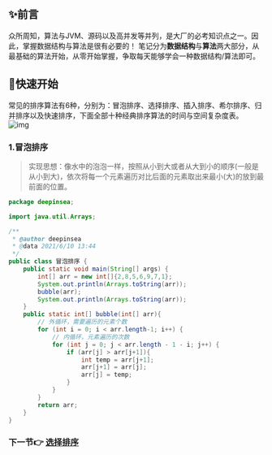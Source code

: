 ## ✨前言
众所周知，算法与JVM、源码以及高并发等并列，是大厂的必考知识点之一。因此，掌握数据结构与算法是很有必要的！
笔记分为**数据结构**与**算法**两大部分，从最基础的算法开始，从零开始掌握，争取每天能够学会一种数据结构/算法即可。
## 🚀快速开始
常见的排序算法有6种，分别为：冒泡排序、选择排序、插入排序、希尔排序、归并排序以及快速排序，下面全部十种经典排序算法的时间与空间复杂度表。
![img](https://img-blog.csdnimg.cn/img_convert/3af26595b2dbc49047a0c66e7ad4fd0f.png)
### 1.冒泡排序

> 实现思想：像水中的泡泡一样，按照从小到大或者从大到小的顺序(一般是从小到大)，依次将每一个元素遍历对比后面的元素取出来最小(大)的放到最前面的位置。

```java
package deepinsea;

import java.util.Arrays;

/**
 * @author deepinsea
 * @data 2021/6/10 13:44
 */
public class 冒泡排序 {
    public static void main(String[] args) {
        int[] arr = new int[]{2,8,5,6,9,7,1};
        System.out.println(Arrays.toString(arr));
        bubble(arr);	
        System.out.println(Arrays.toString(arr));
    }
    public static int[] bubble(int[] arr){
        // 外循环，需要遍历的元素个数
        for (int i = 0; i < arr.length-1; i++) {
            // 内循环，元素遍历的次数
            for (int j = 0; j < arr.length - 1 - i; j++) {
                if (arr[j] > arr[j+1]){
                    int temp = arr[j+1];
                    arr[j+1] = arr[j];
                    arr[j] = temp;
                }
            }
        }
        return arr;
    }
}
```
### **下一节**👉 [选择排序](./十大经典排序算法/02%20选择排序.md)

